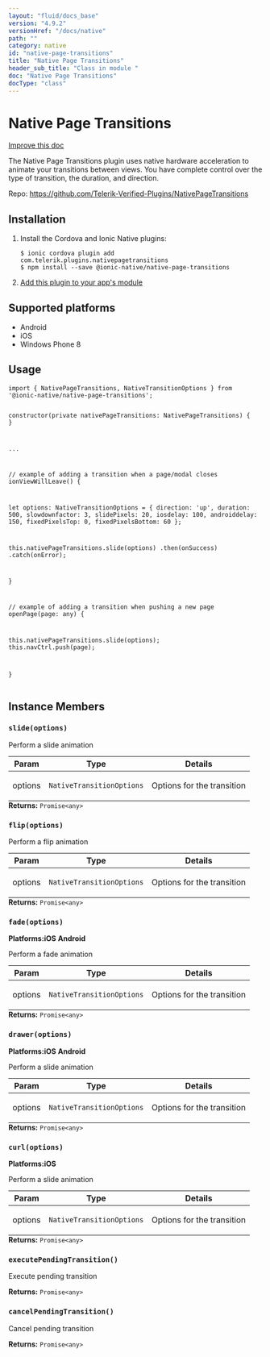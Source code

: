 ```yaml
---
layout: "fluid/docs_base"
version: "4.9.2"
versionHref: "/docs/native"
path: ""
category: native
id: "native-page-transitions"
title: "Native Page Transitions"
header_sub_title: "Class in module "
doc: "Native Page Transitions"
docType: "class"
---
```


<h1 class="api-title">Native Page Transitions</h1>

<a class="improve-v2-docs" href="http://github.com/ionic-team/ionic-native/edit/master/src/@ionic-native/plugins/native-page-transitions/index.ts#L16">
  Improve this doc
</a>







<p>The Native Page Transitions plugin uses native hardware acceleration to animate your transitions between views. You have complete control over the type of transition, the duration, and direction.</p>


<p>Repo:
  <a href="https://github.com/Telerik-Verified-Plugins/NativePageTransitions">
    https://github.com/Telerik-Verified-Plugins/NativePageTransitions
  </a>
</p>


<h2><a class="anchor" name="installation" href="#installation"></a>Installation</h2>
<ol class="installation">
  <li>Install the Cordova and Ionic Native plugins:<br>
    <pre><code class="nohighlight">$ ionic cordova plugin add com.telerik.plugins.nativepagetransitions
$ npm install --save @ionic-native/native-page-transitions
</code></pre>
  </li>
  <li><a href="https://ionicframework.com/docs/native/#Add_Plugins_to_Your_App_Module">Add this plugin to your app's module</a></li>
</ol>



<h2><a class="anchor" name="platforms" href="#platforms"></a>Supported platforms</h2>
<ul>
  <li>Android</li><li>iOS</li><li>Windows Phone 8</li>
</ul>






<h2><a class="anchor" name="usage" href="#usage"></a>Usage</h2>
<pre><code class="lang-typescript">import { NativePageTransitions, NativeTransitionOptions } from &#39;@ionic-native/native-page-transitions&#39;;

constructor(private nativePageTransitions: NativePageTransitions) { }

...


// example of adding a transition when a page/modal closes
ionViewWillLeave() {

 let options: NativeTransitionOptions = {
    direction: &#39;up&#39;,
    duration: 500,
    slowdownfactor: 3,
    slidePixels: 20,
    iosdelay: 100,
    androiddelay: 150,
    fixedPixelsTop: 0,
    fixedPixelsBottom: 60
   };

 this.nativePageTransitions.slide(options)
   .then(onSuccess)
   .catch(onError);

}


// example of adding a transition when pushing a new page
openPage(page: any) {

  this.nativePageTransitions.slide(options);
  this.navCtrl.push(page);

}
</code></pre>








<h2><a class="anchor" name="instance-members" href="#instance-members"></a>Instance Members</h2>
<h3><a class="anchor" name="slide" href="#slide"></a><code>slide(options)</code></h3>


Perform a slide animation
<table class="table param-table" style="margin:0;">
  <thead>
  <tr>
    <th>Param</th>
    <th>Type</th>
    <th>Details</th>
  </tr>
  </thead>
  <tbody>
  <tr>
    <td>
      options</td>
    <td>
      <code>NativeTransitionOptions</code>
    </td>
    <td>
      <p>Options for the transition</p>
</td>
  </tr>
  </tbody>
</table>

<div class="return-value" markdown="1">
  <i class="icon ion-arrow-return-left"></i>
  <b>Returns:</b> <code>Promise&lt;any&gt;</code> 
</div><h3><a class="anchor" name="flip" href="#flip"></a><code>flip(options)</code></h3>


Perform a flip animation
<table class="table param-table" style="margin:0;">
  <thead>
  <tr>
    <th>Param</th>
    <th>Type</th>
    <th>Details</th>
  </tr>
  </thead>
  <tbody>
  <tr>
    <td>
      options</td>
    <td>
      <code>NativeTransitionOptions</code>
    </td>
    <td>
      <p>Options for the transition</p>
</td>
  </tr>
  </tbody>
</table>

<div class="return-value" markdown="1">
  <i class="icon ion-arrow-return-left"></i>
  <b>Returns:</b> <code>Promise&lt;any&gt;</code> 
</div><h3><a class="anchor" name="fade" href="#fade"></a><code>fade(options)</code></h3>



<p>
  <strong>Platforms:</strong><strong class="tag">iOS</strong>&nbsp;<strong class="tag">Android</strong>&nbsp;</p>


Perform a fade animation
<table class="table param-table" style="margin:0;">
  <thead>
  <tr>
    <th>Param</th>
    <th>Type</th>
    <th>Details</th>
  </tr>
  </thead>
  <tbody>
  <tr>
    <td>
      options</td>
    <td>
      <code>NativeTransitionOptions</code>
    </td>
    <td>
      <p>Options for the transition</p>
</td>
  </tr>
  </tbody>
</table>

<div class="return-value" markdown="1">
  <i class="icon ion-arrow-return-left"></i>
  <b>Returns:</b> <code>Promise&lt;any&gt;</code> 
</div><h3><a class="anchor" name="drawer" href="#drawer"></a><code>drawer(options)</code></h3>



<p>
  <strong>Platforms:</strong><strong class="tag">iOS</strong>&nbsp;<strong class="tag">Android</strong>&nbsp;</p>


Perform a slide animation
<table class="table param-table" style="margin:0;">
  <thead>
  <tr>
    <th>Param</th>
    <th>Type</th>
    <th>Details</th>
  </tr>
  </thead>
  <tbody>
  <tr>
    <td>
      options</td>
    <td>
      <code>NativeTransitionOptions</code>
    </td>
    <td>
      <p>Options for the transition</p>
</td>
  </tr>
  </tbody>
</table>

<div class="return-value" markdown="1">
  <i class="icon ion-arrow-return-left"></i>
  <b>Returns:</b> <code>Promise&lt;any&gt;</code> 
</div><h3><a class="anchor" name="curl" href="#curl"></a><code>curl(options)</code></h3>



<p>
  <strong>Platforms:</strong><strong class="tag">iOS</strong>&nbsp;</p>


Perform a slide animation
<table class="table param-table" style="margin:0;">
  <thead>
  <tr>
    <th>Param</th>
    <th>Type</th>
    <th>Details</th>
  </tr>
  </thead>
  <tbody>
  <tr>
    <td>
      options</td>
    <td>
      <code>NativeTransitionOptions</code>
    </td>
    <td>
      <p>Options for the transition</p>
</td>
  </tr>
  </tbody>
</table>

<div class="return-value" markdown="1">
  <i class="icon ion-arrow-return-left"></i>
  <b>Returns:</b> <code>Promise&lt;any&gt;</code> 
</div><h3><a class="anchor" name="executePendingTransition" href="#executePendingTransition"></a><code>executePendingTransition()</code></h3>


Execute pending transition


<div class="return-value" markdown="1">
  <i class="icon ion-arrow-return-left"></i>
  <b>Returns:</b> <code>Promise&lt;any&gt;</code> 
</div><h3><a class="anchor" name="cancelPendingTransition" href="#cancelPendingTransition"></a><code>cancelPendingTransition()</code></h3>


Cancel pending transition


<div class="return-value" markdown="1">
  <i class="icon ion-arrow-return-left"></i>
  <b>Returns:</b> <code>Promise&lt;any&gt;</code> 
</div>





